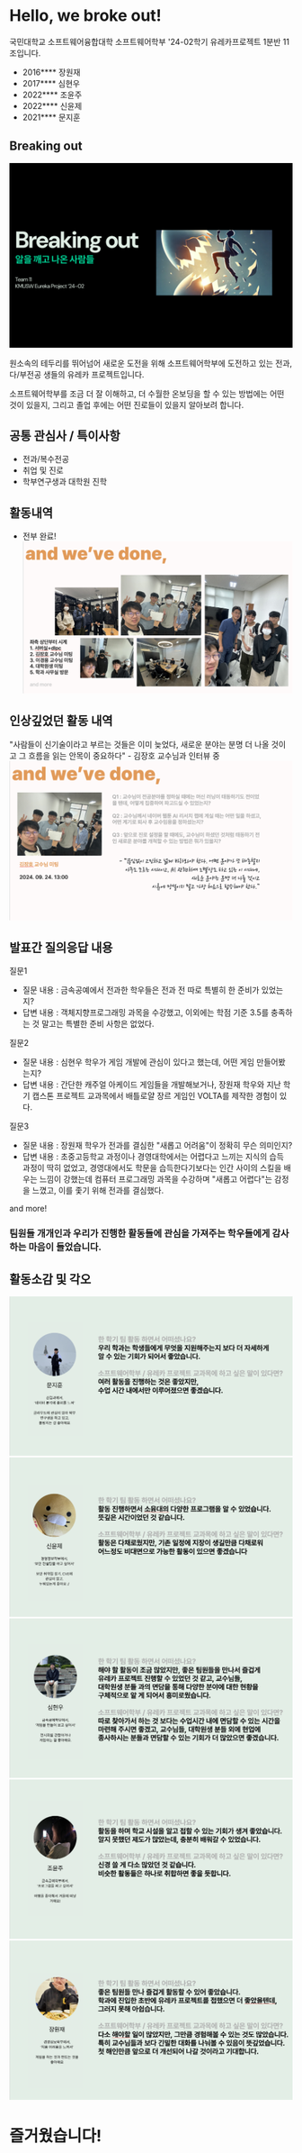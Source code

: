 # Hello, we broke out!

국민대학교 소프트웨어융합대학 소프트웨어학부
'24-02학기 유레카프로젝트 1분반 11조입니다.

- 2016**** 장원재
- 2017**** 심현우
- 2022**** 조윤주
- 2022**** 신윤제
- 2021**** 문지훈

## Breaking out
![대표 이미지](./breakingout.png "대표 이미지")

원소속의 테두리를 뛰어넘어 새로운 도전을 위해 소프트웨어학부에 도전하고 있는
전과, 다/부전공 생들의 유레카 프로젝트입니다.

소프트웨어학부를 조금 더 잘 이해하고, 더 수월한 온보딩을 할 수 있는 방법에는 어떤 것이 있을지,
그리고 졸업 후에는 어떤 진로들이 있을지 알아보려 합니다.

## 공통 관심사 / 특이사항
- 전과/복수전공
- 취업 및 진로
- 학부연구생과 대학원 진학

## 활동내역
- 전부 완료!
![대표 이미지](./wevedone.png "대표 이미지")

## 인상깊었던 활동 내역
"사람들이 신기술이라고 부르는 것들은 이미 늦었다, 새로운 분야는 분명 더 나올 것이고 그 흐름을 읽는 안목이 중요하다" - 김장호 교수님과 인터뷰 중
![대표 이미지](./profkjh.png "대표 이미지")

## 발표간 질의응답 내용
질문1
- 질문 내용 : 금속공예에서 전과한 학우들은 전과 전 따로 특별히 한 준비가 있었는지?
- 답변 내용 : 객체지향프로그래밍 과목을 수강했고, 이외에는 학점 기준 3.5를 충족하는 것 말고는 특별한 준비 사항은 없었다.

질문2
- 질문 내용 : 심현우 학우가 게임 개발에 관심이 있다고 했는데, 어떤 게임 만들어봤는지?
- 답변 내용 : 간단한 캐주얼 아케이드 게임들을 개발해보거나, 장원재 학우와 지난 학기 캡스톤 프로젝트 교과목에서 배틀로얄 장르 게임인 VOLTA를 제작한 경험이 있다.

질문3
- 질문 내용 : 장원재 학우가 전과를 결심한 "새롭고 어려움"이 정확히 무슨 의미인지?
- 답변 내용 : 초중고등학교 과정이나 경영대학에서는 어렵다고 느끼는 지식의 습득 과정이 딱히 없었고, 경영대에서도 학문을 습득한다기보다는
인간 사이의 스킬을 배우는 느낌이 강했는데 컴퓨터 프로그래밍 과목을 수강하며 "새롭고 어렵다"는 감정을 느꼈고, 이를 좇기 위해 전과를 결심했다.

and more!
### 팀원들 개개인과 우리가 진행한 활동들에 관심을 가져주는 학우들에게 감사하는 마음이 들었습니다.


## 활동소감 및 각오
![대표 이미지](./moon.png "대표 이미지")
![대표 이미지](./shin.png "대표 이미지")
![대표 이미지](./shim.png "대표 이미지")
![대표 이미지](./cho.png "대표 이미지")
![대표 이미지](./jang.png "대표 이미지")

# 즐거웠습니다!
